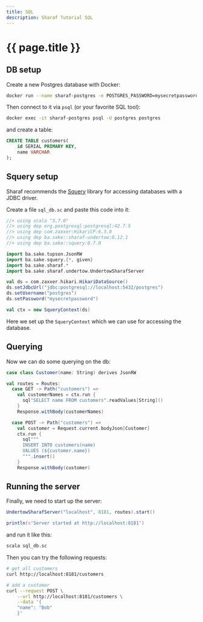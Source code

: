 ```yaml
---
title: SQL
description: Sharaf Tutorial SQL
---
```


# {{ page.title }}


## DB setup

Create a new Postgres database with Docker:
```sh
docker run --name sharaf-postgres -e POSTGRES_PASSWORD=mysecretpassword -p 5432:5432 -d postgres
```

Then connect to it via `psql` (or your favorite SQL tool):
```sh
docker exec -it sharaf-postgres psql -U postgres postgres
```
and create a table:
```sql
CREATE TABLE customers(
    id SERIAL PRIMARY KEY,
    name VARCHAR
);
```

## Squery setup
Sharaf recommends the [Squery](https://sake92.github.io/squery/) library for accessing databases with a JDBC driver.

Create a file `sql_db.sc` and paste this code into it:
```scala
//> using scala "3.7.0"
//> using dep org.postgresql:postgresql:42.7.5
//> using dep com.zaxxer:HikariCP:6.3.0
//> using dep ba.sake::sharaf-undertow:0.12.1
//> using dep ba.sake::squery:0.7.0

import ba.sake.tupson.JsonRW
import ba.sake.squery.{*, given}
import ba.sake.sharaf.*
import ba.sake.sharaf.undertow.UndertowSharafServer

val ds = com.zaxxer.hikari.HikariDataSource()
ds.setJdbcUrl("jdbc:postgresql://localhost:5432/postgres")
ds.setUsername("postgres")
ds.setPassword("mysecretpassword")

val ctx = new SqueryContext(ds)
```

Here we set up the `SqueryContext` which we can use for accessing the database.


## Querying
Now we can do some querying on the db:
```scala
case class Customer(name: String) derives JsonRW

val routes = Routes:
  case GET -> Path("customers") =>
    val customerNames = ctx.run {
      sql"SELECT name FROM customers".readValues[String]()
    }
    Response.withBody(customerNames)

  case POST -> Path("customers") =>
    val customer = Request.current.bodyJson[Customer]
    ctx.run {
      sql"""
      INSERT INTO customers(name) 
      VALUES (${customer.name})
      """.insert()
    }
    Response.withBody(customer)

```


## Running the server

Finally, we need to start up the server:
```scala
UndertowSharafServer("localhost", 8181, routes).start()

println(s"Server started at http://localhost:8181")
```

and run it like this:
```sh
scala sql_db.sc 
```

Then you can try the following requests:
```sh
# get all customers
curl http://localhost:8181/customers

# add a customer
curl --request POST \
    --url http://localhost:8181/customers \
    --data '{
    "name": "Bob"
    }'
```
